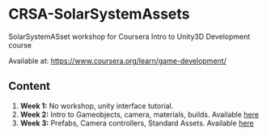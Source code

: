 # CRSA-SolarSystemAssets
SolarSystemASset workshop for Coursera Intro to Unity3D Development course

Available at: https://www.coursera.org/learn/game-development/

## Content
1. **Week 1:** No workshop, unity interface tutorial.
2. **Week 2:** Intro to Gameobjects, camera, materials, builds. Available [here](https://github.com/Coregraph/Coursera-Introduction-to-Game-Development/tree/master/1-SolarSystemProject)
3. **Week 3:** Prefabs, Camera controllers, Standard Assets. Available [here](https://github.com/Coregraph/Coursera-Introduction-to-Game-Development/tree/master/2-RollerMadness)
